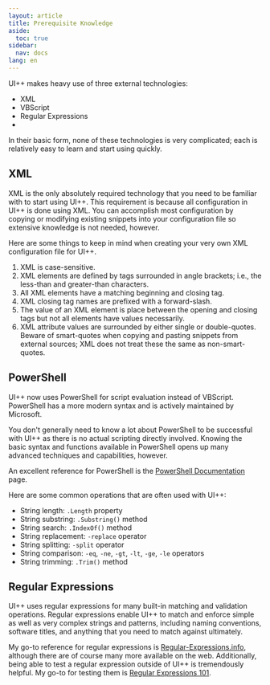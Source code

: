 ```yaml
---
layout: article
title: Prerequisite Knowledge
aside:
  toc: true
sidebar:
  nav: docs
lang: en
---
```

UI++ makes heavy use of three external technologies:

* XML
* VBScript
* Regular Expressions
* 
In their basic form, none of these technologies is very complicated; each is relatively easy to learn and start using quickly.

## XML

XML is the only absolutely required technology that you need to be familiar with to start using UI++. This requirement is because all configuration in UI++ is done using XML. You can accomplish most configuration by copying or modifying existing snippets into your configuration file so extensive knowledge is not needed, however.

Here are some things to keep in mind when creating your very own XML configuration file for UI++.

1. XML is case-sensitive.
2. XML elements are defined by tags surrounded in angle brackets; i.e., the less-than and greater-than characters.
3. All XML elements have a matching beginning and closing tag.
4. XML closing tag names are prefixed with a forward-slash.
5. The value of an XML element is place between the opening and closing tags but not all elements have values necessarily.
6. XML attribute values are surrounded by either single or double-quotes. Beware of smart-quotes when copying and pasting snippets from external sources; XML does not treat these the same as non-smart-quotes.

## PowerShell

UI++ now uses PowerShell for script evaluation instead of VBScript. PowerShell has a more modern syntax and is actively maintained by Microsoft.

You don't generally need to know a lot about PowerShell to be successful with UI++ as there is no actual scripting directly involved. Knowing the basic syntax and functions available in PowerShell opens up many advanced techniques and capabilities, however.

An excellent reference for PowerShell is the [PowerShell Documentation](https://docs.microsoft.com/en-us/powershell/) page. 

Here are some common operations that are often used with UI++:

* String length: `.Length` property
* String substring: `.Substring()` method  
* String search: `.IndexOf()` method
* String replacement: `-replace` operator
* String splitting: `-split` operator
* String comparison: `-eq`, `-ne`, `-gt`, `-lt`, `-ge`, `-le` operators
* String trimming: `.Trim()` method
 
## Regular Expressions

UI++ uses regular expressions for many built-in matching and validation operations. Regular expressions enable UI++ to match and enforce simple as well as very complex strings and patterns, including naming conventions, software titles, and anything that you need to match against ultimately.

My go-to reference for regular expressions is [Regular-Expressions.info](https://www.regular-expressions.info/reference.html), although there are of course many more available on the web. Additionally, being able to test a regular expression outside of UI++ is tremendously helpful. My go-to for testing them is [Regular Expressions 101](https://regex101.com).